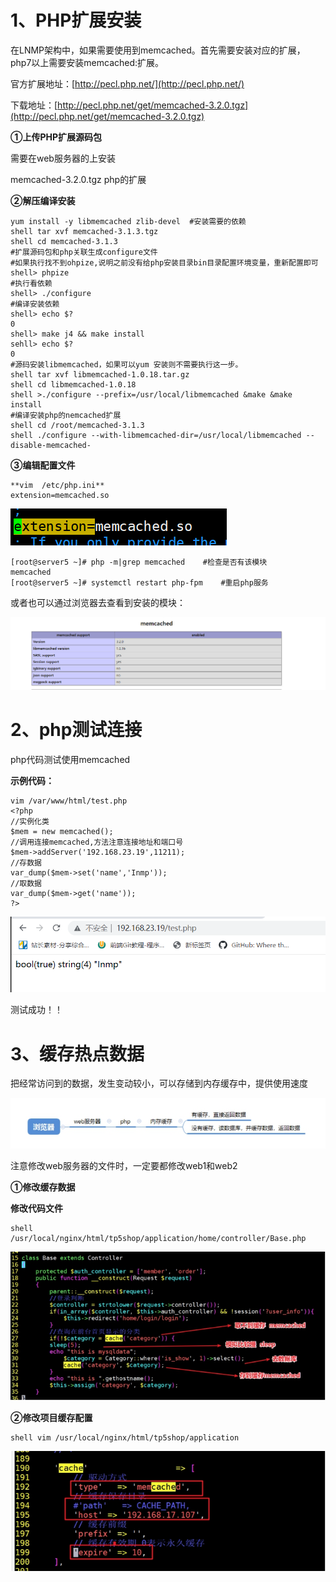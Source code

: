 # 1、PHP扩展安装

在LNMP架构中，如果需要使用到memcached。首先需要安装对应的扩展，php7以上需要安装memcached:扩展。

官方扩展地址：[http://pecl.php.net/](http://pecl.php.net/)

下载地址：[http://pecl.php.net/get/memcached-3.2.0.tgz](http://pecl.php.net/get/memcached-3.2.0.tgz)

**①上传PHP扩展源码包**

需要在web服务器的上安装

memcached-3.2.0.tgz php的扩展

**②解压编译安装**

```
yum install -y libmemcached zlib-devel  #安装需要的依赖
shell tar xvf memcached-3.1.3.tgz
shell cd memcached-3.1.3
#扩展源码包和php关联生成configure文件
#如果执行找不到ohpize,说明之前没有给php安装目录bin目录配置环境变量，重新配置即可
shell> phpize
#执行看依赖
shell> ./configure
#编译安装依赖
shell> echo $?
0
shell> make j4 && make install 
sehll> echo $?
0
#源码安装libmemcached，如果可以yum 安装则不需要执行这一步。
shell tar xvf libmemcached-1.0.18.tar.gz
shell cd libmemcached-1.0.18
shell >./configure --prefix=/usr/local/libmemcached &make &make install
#编译安装php的nemcached扩展
shell cd /root/memcached-3.1.3
shell ./configure --with-libmemcached-dir=/usr/local/libmemcached --disable-memcached-
```

**③编辑配置文件**

```
**vim  /etc/php.ini**
extension=memcached.so
```

![](images/WEBRESOURCE65a96da6286fe88eedef5c779aa66254截图.png)

```
[root@server5 ~]# php -m|grep memcached    #检查是否有该模块
memcached
[root@server5 ~]# systemctl restart php-fpm    #重启php服务
```

或者也可以通过浏览器去查看到安装的模块：

![](images/WEBRESOURCEeca5e0593c1111b965ab918e38364fd8截图.png)

# 2、php测试连接

php代码测试使用memcached

**示例代码：**

```
vim /var/www/html/test.php
<?php
//实例化类
$mem = new memcached();
//调用连接memcached,方法注意连接地址和端口号
$mem->addServer('192.168.23.19',11211);
//存数据
var_dump($mem->set('name','Inmp'));
//取数据
var_dump($mem->get('name'));
?>
```

![](images/WEBRESOURCE042f1ed5f421be93961d764c972afba4截图.png)

测试成功！！

# 3、缓存热点数据

把经常访问到的数据，发生变动较小，可以存储到内存缓存中，提供使用速度

![](images/WEBRESOURCE5c89448f5889d4432b9f725a72cfc97b20.jpg)

注意修改web服务器的文件时，一定要都修改web1和web2

**①修改缓存数据**

**修改代码文件**

```
shell /usr/local/nginx/html/tp5shop/application/home/controller/Base.php
```

![](images/WEBRESOURCEba230944ed7ed3f1e01b54694bf1c7fb21.jpg)

**②修改项目缓存配置**

```
shell vim /usr/local/nginx/html/tp5shop/application
```

![](images/WEBRESOURCE47656302b1ff505c81c4fe4c74a8815722.jpg)